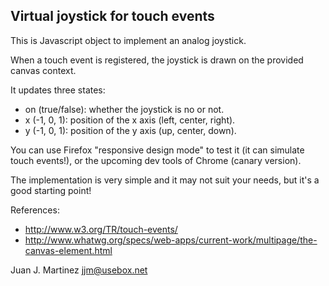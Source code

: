 Virtual joystick for touch events
---------------------------------

This is Javascript object to implement an analog joystick.

When a touch event is registered, the joystick is drawn on the provided
canvas context.

It updates three states:

 - on (true/false): whether the joystick is no or not.
 - x (-1, 0, 1): position of the x axis (left, center, right).
 - y (-1, 0, 1): position of the y axis (up, center, down).

You can use Firefox "responsive design mode" to test it (it can
simulate touch events!), or the upcoming dev tools of Chrome (canary
version).

The implementation is very simple and it may not suit your needs, but
it's a good starting point!

References:

 - http://www.w3.org/TR/touch-events/
 - http://www.whatwg.org/specs/web-apps/current-work/multipage/the-canvas-element.html


Juan J. Martinez <jjm@usebox.net>


